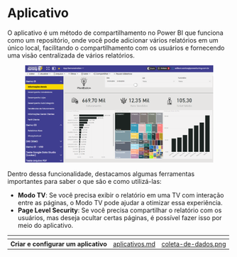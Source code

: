 # Aplicativo

O aplicativo é um método de compartilhamento no Power BI que funciona como um repositório, onde você pode adicionar vários relatórios em um único local, facilitando o compartilhamento com os usuários e fornecendo uma visão centralizada de vários relatórios.

<figure><img src="../.gitbook/assets/image (4).png" alt=""><figcaption></figcaption></figure>

Dentro dessa funcionalidade, destacamos algumas ferramentas importantes para saber o que são e como utilizá-las:

* **Modo TV**: Se você precisa exibir o relatório em uma TV com interação entre as páginas, o Modo TV pode ajudar a otimizar essa experiência.
* **Page Level Security**: Se você precisa compartilhar o relatório com os usuários, mas deseja ocultar certas páginas, é possível fazer isso por meio do aplicativo.



<table data-view="cards"><thead><tr><th></th><th data-hidden data-card-target data-type="content-ref"></th><th data-hidden data-card-cover data-type="files"></th></tr></thead><tbody><tr><td><strong>Criar e configurar um aplicativo</strong></td><td><a href="../portal-de-administracao/aplicativos.md">aplicativos.md</a></td><td><a href="../.gitbook/assets/coleta-de-dados.png">coleta-de-dados.png</a></td></tr></tbody></table>





